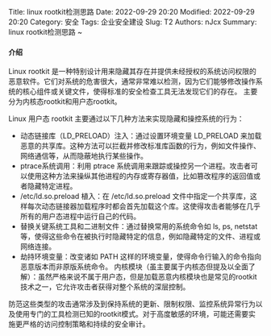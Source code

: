 Title: linux rootkit检测思路
Date: 2022-09-29 20:20
Modified: 2022-09-29 20:20
Category: 安全
Tags: 企业安全建设
Slug: T2
Authors: nJcx
Summary: linux rootkit检测思路 ~

#### 介绍
Linux rootkit 是一种特别设计用来隐藏其存在并提供未经授权的系统访问权限的恶意软件。它们对系统的危害很大，通常非常难以检测，因为它们能够修改操作系统的核心组件或关键文件，使得标准的安全检查工具无法发现它们的存在。 主要分为内核态rootkit和用户态rootkit。

Linux 用户态 rootkit 主要通过以下几种方法来实现隐藏和操控系统的行为：

- 动态链接库（LD_PRELOAD）注入：通过设置环境变量 LD_PRELOAD 来加载恶意的共享库。这种方法可以拦截并修改标准库函数的行为，例如文件操作、网络通信等，从而隐蔽地执行某些操作。
- ptrace系统调用：利用 ptrace 系统调用来跟踪或操控另一个进程。攻击者可以使用这种方法来操纵其他进程的内存或寄存器值，比如篡改程序的返回值或者隐藏特定进程。
- /etc/ld.so.preload 植入：在 /etc/ld.so.preload 文件中指定一个共享库，这样每次动态链接器加载程序时都会首先加载这个库。这使得攻击者能够在几乎所有的用户态进程中运行自己的代码。
- 替换关键系统工具和二进制文件：通过替换常用的系统命令如 ls, ps, netstat 等，使得这些命令在被执行时隐藏特定的信息，例如隐藏特定的文件、进程或网络连接。
- 劫持环境变量：改变诸如 PATH 这样的环境变量，使得命令行输入的命令指向恶意版本而非原版系统命令。
内核模块（虽主要属于内核态但提及以全面了解）：虽然严格来说不属于用户态，但是加载恶意内核模块也是常见的rootkit技术之一，它允许攻击者获得对整个系统的深层控制。

防范这些类型的攻击通常涉及到保持系统的更新、限制权限、监控系统异常行为以及使用专门的工具检测已知的rootkit模式。对于高度敏感的环境，可能还需要实施更严格的访问控制策略和持续的安全审计。